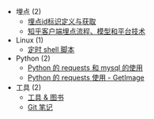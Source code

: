 * 埋点 (2)
  - [埋点id标识定义与获取](bury/bury-get-id.md)
  - [知乎客户端埋点流程、模型和平台技术](bury/bury-tech-zhihu.md)
* Linux (1)
  - [定时 shell 脚本](linux/timing-shell-task.md)
* Python (2)
  - [Python 的 requests 和 mysql 的使用](python/python-requests-mysql.md)
  - [Python 的 requests 使用 - GetImage](python/python-requests-get-image.md)
* 工具 (2)
  - [工具 & 图书](tools/tools-and-books.md)
  - [Git 笔记](tools/git-note.md)
